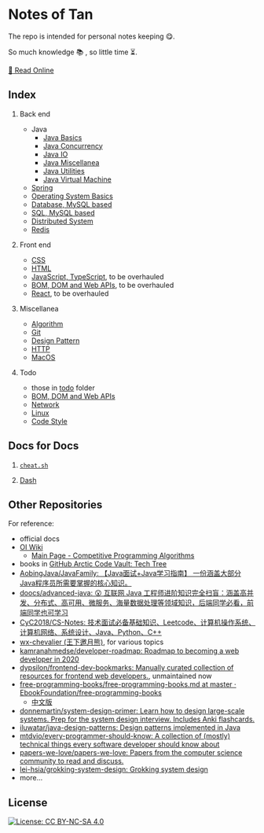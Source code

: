 # Notes of Tan

The repo is intended for personal notes keeping :yum:.

So much knowledge :books: , so little time :hourglass_flowing_sand:.

[:book: Read Online](tangentyh.github.io/notes-of-tan)

## Index

1. Back end
   - Java
     - [Java Basics](./docs/docs/backend/java/javaBasics.md)
     - [Java Concurrency](./docs/backend/java/javaConcurrency.md)
     - [Java IO](./docs/backend/java/javaIO.md)
     - [Java Miscellanea](./docs/backend/java/javaMisc.md)
     - [Java Utilities](./docs/backend/java/javaUtils.md)
     - [Java Virtual Machine](./docs/backend/java/JVM.md)
   - [Spring](./docs/backend/SpringNotes.md)
   - [Operating System Basics](./docs/backend/OS-notes.md)
   - [Database, MySQL based](./docs/backend/database.md)
   - [SQL, MySQL based](./docs/backend/SQL_notes.md)
   - [Distributed System](./docs/backend/distributed.md)
   - [Redis](./docs/backend/redis-notes.md)

1. Front end
   - [CSS](./docs/CSS-notes.md)
   - [HTML](./docs/html-notes.md)
   - [JavaScript, TypeScript](./docs/todo/jsNotes.md), to be overhauled
   - [BOM, DOM and Web APIs](./docs/BOM_DOM_notes.md), to be overhauled
   - [React](./docs/todo/react_notes.md), to be overhauled

1. Miscellanea
   - [Algorithm](./docs/algo_notes.md)
   - [Git](./docs/git_notes.md)
   - [Design Pattern](./docs/DesignPatternNotes.md)
   - [HTTP](./docs/HTTP.md)
   - [MacOS](./docs/mac-notes.md)

1. Todo
   - those in [todo](./docs/todo) folder
   - [BOM, DOM and Web APIs](./docs/BOM_DOM_notes.md)
   - [Network](https://cyc2018.github.io/CS-Notes/#/notes/%E8%AE%A1%E7%AE%97%E6%9C%BA%E7%BD%91%E7%BB%9C%20-%20%E7%9B%AE%E5%BD%951)
   - [Linux](https://cyc2018.github.io/CS-Notes/#/notes/Linux)
   - [Code Style](https://github.com/CyC2018/CS-Notes/blob/master/notes/%E4%BB%A3%E7%A0%81%E9%A3%8E%E6%A0%BC%E8%A7%84%E8%8C%83.md)

## Docs for Docs

1. [`cheat.sh`](https://github.com/chubin/cheat.sh)

1. [Dash](https://kapeli.com/dash)

## Other Repositories

For reference:

- official docs
- [OI Wiki](https://oi-wiki.org/)
  - [Main Page - Competitive Programming Algorithms](https://cp-algorithms.com/)
- books in [GitHub Arctic Code Vault: Tech Tree](https://github.com/github/archive-program/blob/master/TheTechTree.md)
- [AobingJava/JavaFamily: 【Java面试+Java学习指南】 一份涵盖大部分Java程序员所需要掌握的核心知识。](https://github.com/AobingJava/JavaFamily)
- [doocs/advanced-java: 😮 互联网 Java 工程师进阶知识完全扫盲：涵盖高并发、分布式、高可用、微服务、海量数据处理等领域知识，后端同学必看，前端同学也可学习](https://github.com/doocs/advanced-java)
- [CyC2018/CS-Notes: 技术面试必备基础知识、Leetcode、计算机操作系统、计算机网络、系统设计、Java、Python、C++](https://github.com/CyC2018/CS-Notes)
- [wx-chevalier (王下邀月熊)](https://github.com/wx-chevalier), for various topics
- [kamranahmedse/developer-roadmap: Roadmap to becoming a web developer in 2020](https://github.com/kamranahmedse/developer-roadmap)
- [dypsilon/frontend-dev-bookmarks: Manually curated collection of resources for frontend web developers.](https://github.com/dypsilon/frontend-dev-bookmarks), unmaintained now
- [free-programming-books/free-programming-books.md at master · EbookFoundation/free-programming-books](https://github.com/EbookFoundation/free-programming-books/blob/master/free-programming-books.md)
  - [中文版](https://github.com/EbookFoundation/free-programming-books/blob/master/free-programming-books-zh.md)
- [donnemartin/system-design-primer: Learn how to design large-scale systems. Prep for the system design interview. Includes Anki flashcards.](https://github.com/donnemartin/system-design-primer)
- [iluwatar/java-design-patterns: Design patterns implemented in Java](https://github.com/iluwatar/java-design-patterns)
- [mtdvio/every-programmer-should-know: A collection of (mostly) technical things every software developer should know about](https://github.com/mtdvio/every-programmer-should-know)
- [papers-we-love/papers-we-love: Papers from the computer science community to read and discuss.](https://github.com/papers-we-love/papers-we-love)
- [lei-hsia/grokking-system-design: Grokking system design](https://github.com/lei-hsia/grokking-system-design)
- more...

## License

[![License: CC BY-NC-SA 4.0](https://img.shields.io/badge/License-CC%20BY--NC--SA%204.0-lightgrey.svg)](https://creativecommons.org/licenses/by-nc-sa/4.0/)
